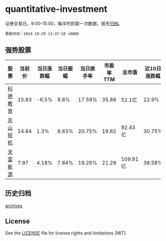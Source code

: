 # quantitative-investment

证券交易日，9:00-15:00，每半时抓取一次数据，按天[归档](archives)。

`更新时间：2024-10-29 13:37:10 +0800`

## 强势股票

|股票|当前价|当日涨跌幅|当日振幅|当日换手率|市盈率TTM|总市值|近10日涨跌幅|
|----|----|----|----|----|----|----|----|
|[科德教育](https://xueqiu.com/S/SZ300192)|15.83|-6.5%|8.8%|17.59%|35.88|52.1亿|22.9%|
|[京山轻机](https://xueqiu.com/S/SZ000821)|14.84|1.3%|9.83%|20.75%|19.62|92.43亿|30.75%|
|[天富能源](https://xueqiu.com/S/SH600509)|7.97|4.18%|7.84%|19.26%|21.29|109.91亿|39.58%|

## 历史归档

[archives](archives)

## License

See the [LICENSE](LICENSE) file for license rights and limitations (MIT).
